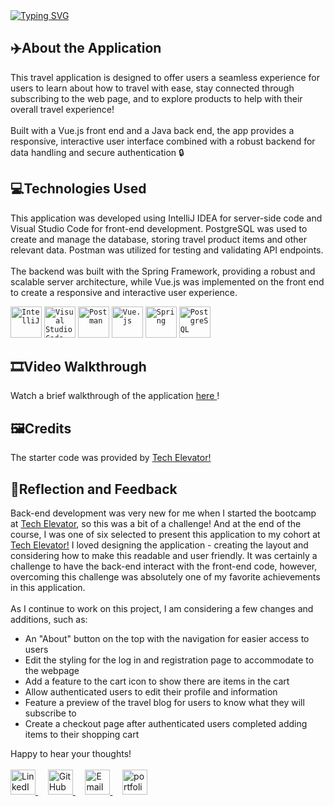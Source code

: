 <body>
  <a href="https://git.io/typing-svg"><img src="https://readme-typing-svg.demolab.com?font=Atma&size=50&duration=3000&pause=1000&color=F538F7&width=500&height=75&lines=Local+Traveling+(with+Sina)" alt="Typing SVG" /></a>
  <section>
    <h2>✈️About the Application</h2>
    <p>
      This travel application is designed to offer users a seamless experience for users to learn about how to travel with ease, stay connected through subscribing to the web page, and to explore products to help with their overall travel experience! <br /> <br />Built with a Vue.js front end and a Java back end, the app provides a responsive, interactive user interface combined with a robust backend for data handling and secure authentication 🔒
    </p>
  </section>

  <section>
    <h2>💻Technologies Used</h2>
    <p>
      This application was developed using IntelliJ IDEA for server-side code and Visual Studio Code for front-end development. PostgreSQL was used to create and manage the database, storing travel product items and other relevant data. Postman was utilized for testing and validating API endpoints.
<br /> <br />
The backend was built with the Spring Framework, providing a robust and scalable server architecture, while Vue.js was implemented on the front end to create a responsive and interactive user experience.
    </p>
    <div >
	<code><img width="50" src="https://user-images.githubusercontent.com/25181517/192108890-200809d1-439c-4e23-90d3-b090cf9a4eea.png" alt="IntelliJ" title="IntelliJ"/></code>
	<code><img width="50" src="https://user-images.githubusercontent.com/25181517/192108891-d86b6220-e232-423a-bf5f-90903e6887c3.png" alt="Visual Studio Code" title="Visual Studio Code"/></code>
	<code><img width="50" src="https://user-images.githubusercontent.com/25181517/192109061-e138ca71-337c-4019-8d42-4792fdaa7128.png" alt="Postman" title="Postman"/></code>
	<code><img width="50" src="https://user-images.githubusercontent.com/25181517/117448124-a2da9800-af3e-11eb-85d2-bd1b69b65603.png" alt="Vue.js" title="Vue.js"/></code>
	<code><img width="50" src="https://user-images.githubusercontent.com/25181517/117201470-f6d56780-adec-11eb-8f7c-e70e376cfd07.png" alt="Spring" title="Spring"/></code>
	<code><img width="50" src="https://user-images.githubusercontent.com/25181517/117208740-bfb78400-adf5-11eb-97bb-09072b6bedfc.png" alt="PostgreSQL" title="PostgreSQL"/></code>
</div>
  </section>
  <section>
    <h2>🎞️Video Walkthrough</h2>
    <p>Watch a brief walkthrough of the application <a href="https://developer-sina.netlify.app/travelwebsitewalkthrough.mp4" alt="video walkthrough"> here </a>!
  </section>
  <section>
    <h2>🖼️Credits</h2>
    <p>The starter code was provided by <a href="https://techelevator.com/" alt="tech elevator">Tech Elevator!</a></p>
  </section>
  <section>
    <h2>💭Reflection and Feedback</h2>
    <p>Back-end development was very new for me when I started the bootcamp at <a href="https://techelevator.com/" alt="tech elevator">Tech Elevator</a>, so this was a bit of a challenge! And at the end of the course, I was one of six selected to present this application to my cohort at <a href="https://techelevator.com/" alt="tech elevator">Tech Elevator!</a> I loved designing the application - creating the layout and considering how to make this readable and user friendly. It was certainly a challenge to have the back-end interact with the front-end code, however, overcoming this challenge was absolutely one of my favorite achievements in this application. <br /> <br /> As I continue to work on this project, I am considering a few changes and additions, such as:
    <ul>
      <li>An "About" button on the top with the navigation for easier access to users</li>
      <li>Edit the styling for the log in and registration page to accommodate to the webpage</li>
      <li>Add a feature to the cart icon to show there are items in the cart</li>
      <li>Allow authenticated users to edit their profile and information</li>
      <li>Feature a preview of the travel blog for users to know what they will subscribe to</li>
      <li>Create a checkout page after authenticated users completed adding items to their shopping cart</li>
    </ul>
    Happy to hear your thoughts! <br /> <br />
    <div>
  <a href="https://www.linkedin.com/in/hashinaakther/" target="blank">
    <img src="https://img.icons8.com/ios-filled/50/ffffff/linkedin.png" width="40px" alt="LinkedIn"/>
  </a>
  &nbsp; &nbsp;
  <a href="https://github.com/hakther15/" target="blank">
    <img src="https://img.icons8.com/ios-filled/50/ffffff/github.png" width="40px" alt="GitHub"/>
  </a>
  &nbsp; &nbsp;
  <a href="mailto:hakther15@gmail.com" target="blank">
    <img src="https://img.icons8.com/ios-filled/50/ffffff/gmail.png" width="40px" alt="Email"/>
  </a>
  &nbsp; &nbsp;
  <a href="https://developer-sina.netlify.app/" target="blank">
    <img src="https://i.pinimg.com/736x/54/d5/18/54d5185861df2209af2f6b85c0418d3d.jpg" width="40px" alt="portfolio"/>
  </a>
  </div>
    </p>
  </section>
</body>

